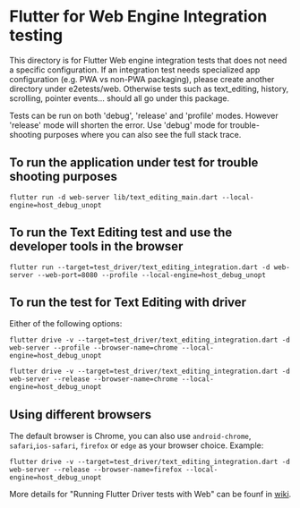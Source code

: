 # Flutter for Web Engine Integration testing

This directory is for Flutter Web engine integration tests that does not need a specific configuration. If an integration test needs specialized app configuration (e.g. PWA vs non-PWA packaging), please create another directory under e2etests/web. Otherwise tests such as text_editing, history, scrolling, pointer events... should all go under this package.

Tests can be run on both 'debug', 'release' and 'profile' modes. However 'release' mode will shorten the error. Use 'debug' mode for trouble-shooting purposes where you can also see the full stack trace.

## To run the application under test for trouble shooting purposes

```
flutter run -d web-server lib/text_editing_main.dart --local-engine=host_debug_unopt
```

## To run the Text Editing test and use the developer tools in the browser

```
flutter run --target=test_driver/text_editing_integration.dart -d web-server --web-port=8080 --profile --local-engine=host_debug_unopt
```

## To run the test for Text Editing with driver

Either of the following options:

```
flutter drive -v --target=test_driver/text_editing_integration.dart -d web-server --profile --browser-name=chrome --local-engine=host_debug_unopt
```

```
flutter drive -v --target=test_driver/text_editing_integration.dart -d web-server --release --browser-name=chrome --local-engine=host_debug_unopt
```

## Using different browsers

The default browser is Chrome, you can also use `android-chrome`, `safari`,`ios-safari`, `firefox` or `edge` as your browser choice. Example:

```
flutter drive -v --target=test_driver/text_editing_integration.dart -d web-server --release --browser-name=firefox --local-engine=host_debug_unopt
```

More details for "Running Flutter Driver tests with Web" can be founf in [wiki](https://github.com/flutter/flutter/wiki/Running-Flutter-Driver-tests-with-Web).
